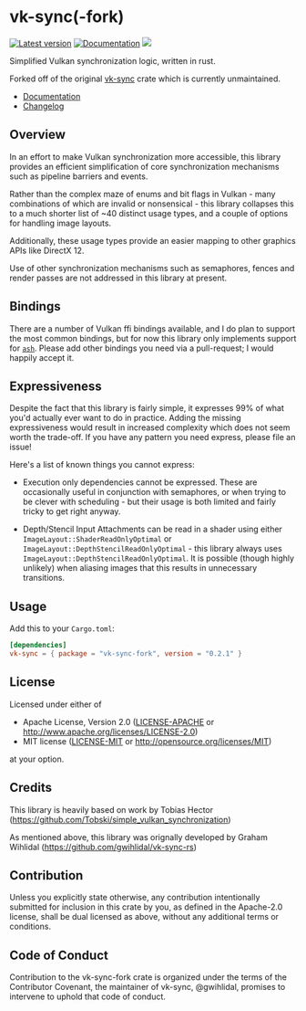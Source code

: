 vk-sync(-fork)
========
[![Latest version](https://img.shields.io/crates/v/vk-sync-fork.svg)](https://crates.io/crates/vk-sync-fork)
[![Documentation](https://docs.rs/vk-sync-fork/badge.svg)](https://docs.rs/vk-sync-fork)
[![](https://tokei.rs/b1/github/expenses/vk-sync-rs)](https://github.com/expenses/vk-sync-rs)

Simplified Vulkan synchronization logic, written in rust.

Forked off of the original [vk-sync](https://crates.io/crates/vk-sync) crate which is currently unmaintained.

- [Documentation](https://docs.rs/vk-sync-fork)
- [Changelog](https://github.com/expenses/vk-sync-rs/blob/main/CHANGES.md)

## Overview

In an effort to make Vulkan synchronization more accessible, this library provides an efficient simplification of core synchronization mechanisms such as pipeline barriers and events.

Rather than the complex maze of enums and bit flags in Vulkan - many combinations of which are invalid or nonsensical - this library collapses this to a much shorter list of ~40 distinct usage types, and a couple of options for handling image layouts.

Additionally, these usage types provide an easier mapping to other graphics APIs like DirectX 12.

Use of other synchronization mechanisms such as semaphores, fences and render passes are not addressed in this library at present.

## Bindings

There are a number of Vulkan ffi bindings available, and I do plan to support the most common bindings, but for now this library only implements support for [`ash`](https://crates.io/crates/ash). Please add other bindings you need via a pull-request; I would happily accept it.

## Expressiveness

Despite the fact that this library is fairly simple, it expresses 99% of what you'd actually ever want to do in practice. Adding the missing expressiveness would result in increased complexity which does not seem worth the trade-off. If you have any pattern you need express, please file an issue!

Here's a list of known things you cannot express:

* Execution only dependencies cannot be expressed. These are occasionally useful in conjunction with semaphores, or when trying to be clever with scheduling - but their usage is both limited and fairly tricky to get right anyway.

* Depth/Stencil Input Attachments can be read in a shader using either `ImageLayout::ShaderReadOnlyOptimal` or `ImageLayout::DepthStencilReadOnlyOptimal` - this library always uses `ImageLayout::DepthStencilReadOnlyOptimal`. It is possible (though highly unlikely) when aliasing images that this results in unnecessary transitions.

## Usage

Add this to your `Cargo.toml`:

```toml
[dependencies]
vk-sync = { package = "vk-sync-fork", version = "0.2.1" }
```

## License

Licensed under either of

 * Apache License, Version 2.0 ([LICENSE-APACHE](LICENSE-APACHE) or http://www.apache.org/licenses/LICENSE-2.0)
 * MIT license ([LICENSE-MIT](LICENSE-MIT) or http://opensource.org/licenses/MIT)

at your option.

## Credits

This library is heavily based on work by Tobias Hector (https://github.com/Tobski/simple_vulkan_synchronization) 

As mentioned above, this library was orignally developed by Graham Wihlidal (https://github.com/gwihlidal/vk-sync-rs)

## Contribution

Unless you explicitly state otherwise, any contribution intentionally submitted
for inclusion in this crate by you, as defined in the Apache-2.0 license, shall
be dual licensed as above, without any additional terms or conditions.

## Code of Conduct

Contribution to the vk-sync-fork crate is organized under the terms of the
Contributor Covenant, the maintainer of vk-sync, @gwihlidal, promises to
intervene to uphold that code of conduct.
